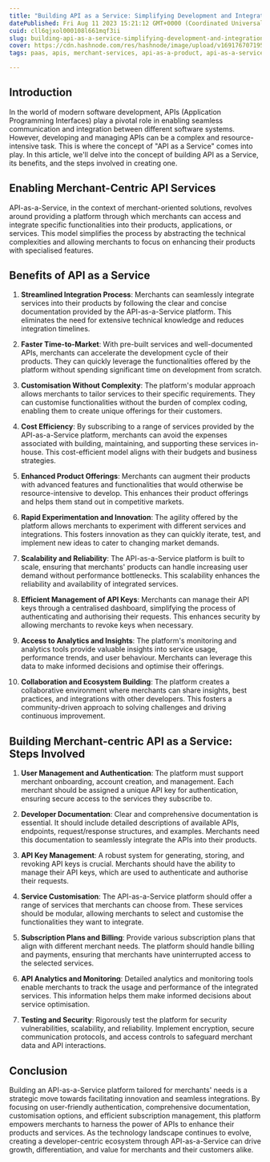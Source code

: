 ```yaml
---
title: "Building API as a Service: Simplifying Development and Integration"
datePublished: Fri Aug 11 2023 15:21:12 GMT+0000 (Coordinated Universal Time)
cuid: cll6qjxol000108l661mqf3ii
slug: building-api-as-a-service-simplifying-development-and-integration
cover: https://cdn.hashnode.com/res/hashnode/image/upload/v1691767071957/eea1c007-df85-4f1b-b67a-fea36882ec00.png
tags: paas, apis, merchant-services, api-as-a-product, api-as-a-service

---
```


## Introduction

In the world of modern software development, APIs (Application Programming Interfaces) play a pivotal role in enabling seamless communication and integration between different software systems. However, developing and managing APIs can be a complex and resource-intensive task. This is where the concept of "API as a Service" comes into play. In this article, we'll delve into the concept of building API as a Service, its benefits, and the steps involved in creating one.

## Enabling Merchant-Centric API Services

API-as-a-Service, in the context of merchant-oriented solutions, revolves around providing a platform through which merchants can access and integrate specific functionalities into their products, applications, or services. This model simplifies the process by abstracting the technical complexities and allowing merchants to focus on enhancing their products with specialised features.

## Benefits of API as a Service

1. **Streamlined Integration Process**: Merchants can seamlessly integrate services into their products by following the clear and concise documentation provided by the API-as-a-Service platform. This eliminates the need for extensive technical knowledge and reduces integration timelines.
    
2. **Faster Time-to-Market**: With pre-built services and well-documented APIs, merchants can accelerate the development cycle of their products. They can quickly leverage the functionalities offered by the platform without spending significant time on development from scratch.
    
3. **Customisation Without Complexity**: The platform's modular approach allows merchants to tailor services to their specific requirements. They can customise functionalities without the burden of complex coding, enabling them to create unique offerings for their customers.
    
4. **Cost Efficiency**: By subscribing to a range of services provided by the API-as-a-Service platform, merchants can avoid the expenses associated with building, maintaining, and supporting these services in-house. This cost-efficient model aligns with their budgets and business strategies.
    
5. **Enhanced Product Offerings**: Merchants can augment their products with advanced features and functionalities that would otherwise be resource-intensive to develop. This enhances their product offerings and helps them stand out in competitive markets.
    
6. **Rapid Experimentation and Innovation**: The agility offered by the platform allows merchants to experiment with different services and integrations. This fosters innovation as they can quickly iterate, test, and implement new ideas to cater to changing market demands.
    
7. **Scalability and Reliability**: The API-as-a-Service platform is built to scale, ensuring that merchants' products can handle increasing user demand without performance bottlenecks. This scalability enhances the reliability and availability of integrated services.
    
8. **Efficient Management of API Keys**: Merchants can manage their API keys through a centralised dashboard, simplifying the process of authenticating and authorising their requests. This enhances security by allowing merchants to revoke keys when necessary.
    
9. **Access to Analytics and Insights**: The platform's monitoring and analytics tools provide valuable insights into service usage, performance trends, and user behaviour. Merchants can leverage this data to make informed decisions and optimise their offerings.
    
10. **Collaboration and Ecosystem Building**: The platform creates a collaborative environment where merchants can share insights, best practices, and integrations with other developers. This fosters a community-driven approach to solving challenges and driving continuous improvement.
    

## Building Merchant-centric API as a Service: Steps Involved

1. **User Management and Authentication**: The platform must support merchant onboarding, account creation, and management. Each merchant should be assigned a unique API key for authentication, ensuring secure access to the services they subscribe to.
    
2. **Developer Documentation**: Clear and comprehensive documentation is essential. It should include detailed descriptions of available APIs, endpoints, request/response structures, and examples. Merchants need this documentation to seamlessly integrate the APIs into their products.
    
3. **API Key Management**: A robust system for generating, storing, and revoking API keys is crucial. Merchants should have the ability to manage their API keys, which are used to authenticate and authorise their requests.
    
4. **Service Customisation**: The API-as-a-Service platform should offer a range of services that merchants can choose from. These services should be modular, allowing merchants to select and customise the functionalities they want to integrate.
    
5. **Subscription Plans and Billing**: Provide various subscription plans that align with different merchant needs. The platform should handle billing and payments, ensuring that merchants have uninterrupted access to the selected services.
    
6. **API Analytics and Monitoring**: Detailed analytics and monitoring tools enable merchants to track the usage and performance of the integrated services. This information helps them make informed decisions about service optimisation.
    
7. **Testing and Security**: Rigorously test the platform for security vulnerabilities, scalability, and reliability. Implement encryption, secure communication protocols, and access controls to safeguard merchant data and API interactions.
    

## Conclusion

Building an API-as-a-Service platform tailored for merchants' needs is a strategic move towards facilitating innovation and seamless integrations. By focusing on user-friendly authentication, comprehensive documentation, customisation options, and efficient subscription management, this platform empowers merchants to harness the power of APIs to enhance their products and services. As the technology landscape continues to evolve, creating a developer-centric ecosystem through API-as-a-Service can drive growth, differentiation, and value for merchants and their customers alike.